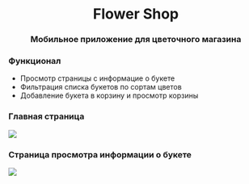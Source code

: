 <h1 align="center"> Flower Shop</h1>
<h3 align="center">Мобильное приложение для цветочного магазина</h3>
<h3>Функционал</h3>
<ul>
     <li>Просмотр страницы с информацие о букете</li>
     <li>Фильтрация списка букетов по сортам цветов</li>
     <li>Добавление букета в корзину и просмотр корзины</li>
</ul>
<h3>Главная страница</h3>
<img src="https://github.com/mariambuchuhishvili/FlowerShop/assets/75524077/df5d3b71-b263-4e40-b38f-308b89a66318"/>
<h3>Страница просмотра информации о букете</h3>
<img src="https://github.com/mariambuchuhishvili/FlowerShop/assets/75524077/85454d25-21bb-4ce3-b22c-27a9f936efff"/>

